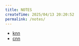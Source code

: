 ```yaml
---
title: NOTES
createTime: 2025/04/13 20:20:52
permalink: /notes/
---
```


- [knn](./knn.md)
- [cnn](./cnn.md)
